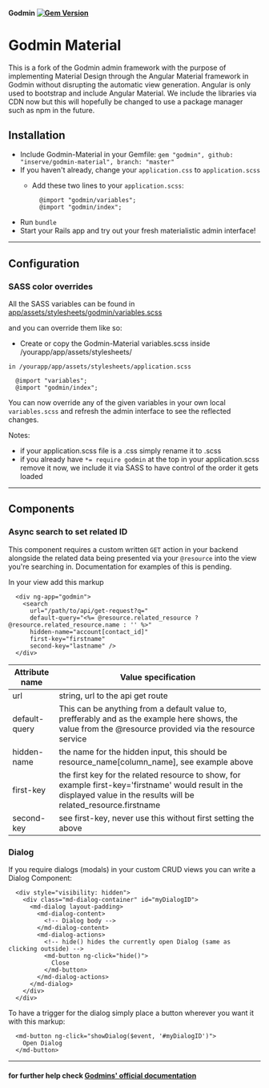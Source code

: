 #### Godmin [![Gem Version](http://img.shields.io/gem/v/godmin.svg)](https://rubygems.org/gems/godmin)

# Godmin Material

This is a fork of the Godmin admin framework with the purpose of implementing Material Design through the Angular Material framework in Godmin without disrupting the automatic view generation. Angular is only used to bootstrap and include Angular Material. We include the libraries via CDN now but this will hopefully be changed to use a package manager such as npm in the future.


## Installation

- Include Godmin-Material in your Gemfile: `gem "godmin", github: "inserve/godmin-material", branch: "master"`
- If you haven't already, change your `application.css` to `application.scss`
  - Add these two lines to your `application.scss`:

    ```
      @import "godmin/variables";
      @import "godmin/index";
    ```
- Run `bundle`
- Start your Rails app and try out your fresh materialistic admin interface!

---

## Configuration

### SASS color overrides

All the SASS variables can be found in [app/assets/stylesheets/godmin/variables.scss](https://github.com/inserve/godmin-material/tree/master/app/assets/stylesheets/godmin/variables.scss)

and you can override them like so:

- Create or copy the Godmin-Material variables.scss inside /yourapp/app/assets/stylesheets/

`in /yourapp/app/assets/stylesheets/application.scss`

```
  @import "variables";
  @import "godmin/index";
```

You can now override any of the given variables in your own local `variables.scss` and refresh the admin interface to see the reflected changes.

Notes:
- if your application.scss file is a .css simply rename it to .scss
- if you already have `*= require godmin` at the top in your application.scss remove it now, we include it via SASS to have control of the order it gets loaded

---

## Components

### Async search to set related ID

This component requires a custom written `GET` action in your backend alongside the related data being presented via your `@resource` into the view you're searching in.
Documentation for examples of this is pending.

In your view add this markup

```
  <div ng-app="godmin">
    <search
      url="/path/to/api/get-request?q="
      default-query="<%= @resource.related_resource ? @resource.related_resource.name : '' %>"
      hidden-name="account[contact_id]"
      first-key="firstname"
      second-key="lastname" />
  </div>
```

| Attribute name  | Value specification                                                                                                                                                       |
|---------------- |-------------------------------------------------------------------------------------------------------------------------------------------------------------------------  |
| url             | string, url to the api get route                                                                                                                                          |
| default-query   | This can be anything from a default value to, prefferably and as the example here shows, the value from the @resource provided via the resource service                   |
| hidden-name     | the name for the hidden input, this should be resource_name[column_name], see example above                                                                                                  |
| first-key       | the first key for the related resource to show, for example first-key='firstname' would result in the displayed value in the results will be related_resource.firstname   |
| second-key      | see first-key, never use this without first setting the above

### Dialog

If you require dialogs (modals) in your custom CRUD views you can write a Dialog Component:

```
  <div style="visibility: hidden">
    <div class="md-dialog-container" id="myDialogID">
      <md-dialog layout-padding>
        <md-dialog-content>
          <!-- Dialog body -->
        </md-dialog-content>
        <md-dialog-actions>
          <!-- hide() hides the currently open Dialog (same as clicking outside) -->
          <md-button ng-click="hide()">
            Close
          </md-button>
        </md-dialog-actions>
      </md-dialog>
    </div>
  </div>
```

To have a trigger for the dialog simply place a button wherever you want it with this markup:

```
  <md-button ng-click="showDialog($event, '#myDialogID')">
    Open Dialog
  </md-button>
```

---


#### for further help check [Godmins' official documentation](https://github.com/varvet/godmin)